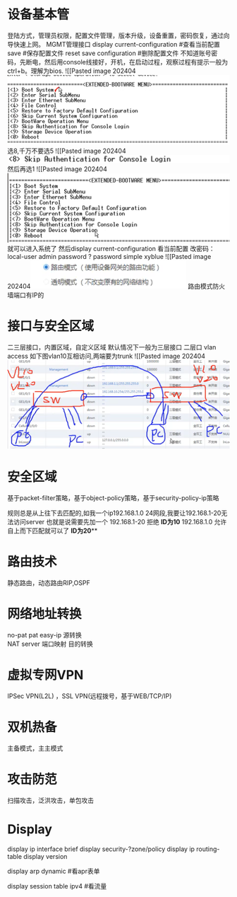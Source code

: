 # 设备基本管
登陆方式，管理员权限，配置文件管理，版本升级，设备重置，密码恢复，通过向导快速上网。
MGMT管理接口
display current-configuration #查看当前配置
save #保存配置文件
reset save configuration #删除配置文件
不知道账号密码，先断电，然后用console线接好，开机，在启动过程，观察过程有提示一般为ctrl+b。理解为bios.
![[Pasted image 202404![image-20244143718595.png](1自用笔记无上传/H3C华三防火墙学习/华三防火墙学习/image-20244143718595.png)
选8,千万不要选5
![[Pasted image 202404![image-2024414381371.png](1自用笔记无上传/H3C华三防火墙学习/华三防火墙学习/image-2024414381371.png)
然后再选1
![[Pasted image 202404![image-2024414392117.png](1自用笔记无上传/H3C华三防火墙学习/华三防火墙学习/image-2024414392117.png)
就可以进入系统了
然后display current-configuration 看当前配置
改密码：
local-user admin
password ?
password simple xyblue
![[Pasted image 202404![image-20244145339318.png](1自用笔记无上传/H3C华三防火墙学习/华三防火墙学习/image-20244145339318.png)
路由模式防火墙端口有IP的
# 接口与安全区域
二三层接口，内置区域，自定义区域
默认情况下一般为三层接口
二层口 vlan access
如下图vlan10互相访问,两端要为trunk
![[Pasted image 202404![image-2024414471481.png](1自用笔记无上传/H3C华三防火墙学习/华三防火墙学习/image-2024414471481.png)
# 安全区域
基于packet-filter策略，基于object-policy策略，基于security-policy-ip策略

规则总是从上往下去匹配的,如我一个ip192.168.1.0 24网段,我要让192.168.1-20无法访问server
也就是说需要先加一个
192.168.1-20 拒绝    **ID为10**
192.168.1.0 允许 自上而下匹配就可以了  **ID为20****

# 路由技术
静态路由，动态路由RIP,OSPF
# 网络地址转换
no-pat pat easy-ip 源转换  
NAT server 端口映射 目的转换
# 虚拟专网VPN
IPSec VPN(L2L) ，SSL VPN(远程拨号，基于WEB/TCP/IP) 
# 双机热备
主备模式，主主模式
# 攻击防范
扫描攻击，泛洪攻击，单包攻击

# Display
display ip interface brief
display security-?zone/policy
display ip routing-table
display version

display arp dynamic #看apr表单

display session table ipv4 #看流量
